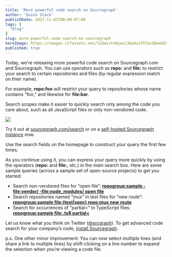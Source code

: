 ```yaml
---
title: 'More powerful code search on Sourcegraph'
author: 'Quinn Slack'
publishDate: 2017-11-01T00:00-07:00
tags: [
  "blog"
]
slug: more-powerful-code-search-on-sourcegraph
heroImage: https://images.ctfassets.net/le3mxztn6yoo/38oAzef5facQ0eeGESkUCy/53de2ea85149ed5d13c682035624c7fc/new-query-syntax.png
published: true
---
```


Today, we're releasing more powerful code search on Sourcegraph.com and Sourcegraph. You can use operators such as **repo:** and **file:** to restrict your search to certain repositories and files (by regular expression match on their name).

For example, **repo:foo** will restrict your query to repositories whose name contains “foo,” and likewise for **file:bar**.

Search scopes make it easier to quickly search only among the code you care about, such as all JavaScript files or only non-vendored code.

<div>
    <img class="pa1 ba b--light-7" src="//images.contentful.com/le3mxztn6yoo/Fko76K31Ic6q0KC8IKEue/7e0dff2bb462e5cc4d60d1e5a3a3505d/search-demo.gif"/>
</div>

Try it out at [sourcegraph.com/search](https://sourcegraph.com/search) or on a [self-hosted Sourcegraph instance](https://docs.sourcegraph.com/#quickstart) now.

Use the search fields on the homepage to construct your query the first few times.

As you continue using it, you can express your query more quickly by using the operators (**repo:** and **file:**, etc.) in the main search box. Here are some sample queries (across a sample set of open-source projects) to get you started:

* Search non-vendored files for “open file”: [**repogroup:sample -file:vendor/ -file:node_modules/ open file**](https://sourcegraph.com/search?q=open+file&sq=repogroup:sample+-file:vendor/+-file:node_modules/)
* Search repositories named “mux” in test files for “new route”: [**repogroup:sample file:(test|spec) repo:mux new route**](https://sourcegraph.com/search?q=repo:mux+new+route&sq=repogroup:sample+file:%28test%7Cspec%29)
* Search for occurrences of “partial<” in TypeScript files: [**repogroup:sample file:\.ts$ partial<**](https://sourcegraph.com/search?q=file:%5C.ts+partial%3C&sq=repogroup:sample)

Let us know what you think on Twitter ([@srcgraph](https://twitter.com/srcgraph)). To get advanced code search for your company’s code, [install Sourcegraph](https://docs.sourcegraph.com).

p.s. One other minor improvement: You can now select multiple lines (and share a link to multiple lines) by shift-clicking on a line number to expand the selection when you’re viewing a code file.
